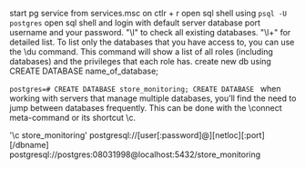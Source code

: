 start pg service from services.msc on ctlr + r
open sql shell using `psql -U postgres`
open sql shell and login with default server database port username and your password.
"\l" to check all existing databases. "\l+" for detailed list.
To list only the databases that you have access to, you can use the \du command. This command will show a list of all roles (including databases) and the privileges that each role has.
create new db using CREATE DATABASE name_of_database;

`postgres=# CREATE DATABASE store_monitoring; CREATE DATABASE `
when working with servers that manage multiple databases, you’ll find the need to jump between databases frequently. This can be done with the \connect meta-command or its shortcut \c.

'\c store_monitoring'
postgresql://[user[:password]@][netloc][:port][/dbname]
postgresql://postgres:08031998@localhost:5432/store_monitoring
